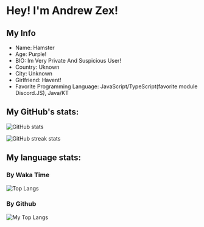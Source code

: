 # Hey! I'm Andrew Zex!
## My Info
* Name: Hamster
* Age: Purple!
* BIO: Im Very Private And Suspicious User!
* Country: Uknown
* City: Unknown
* Girlfriend: Havent!
* Favorite Programming Language: JavaScript/TypeScript(favorite module Discord.JS), Java/KT

## My GitHub's stats:
![GitHub stats](https://github-readme-stats.vercel.app/api?username=Andrew-Zex&theme=radical&show_icons=true&title_color=00FF00)  

![GitHub streak stats](https://github-readme-streak-stats.herokuapp.com/?user=Andrew-Zex&theme=tokyonight&show_icons=true)  

## My language stats:
### By Waka Time
![Top Langs](https://github-readme-stats.vercel.app/api/top-langs/?username=Andrew-Zex)

### By Github
![My Top Langs](https://github-readme-stats.vercel.app/api/top-langs/?username=Andrew-Zex&layout=compact)
